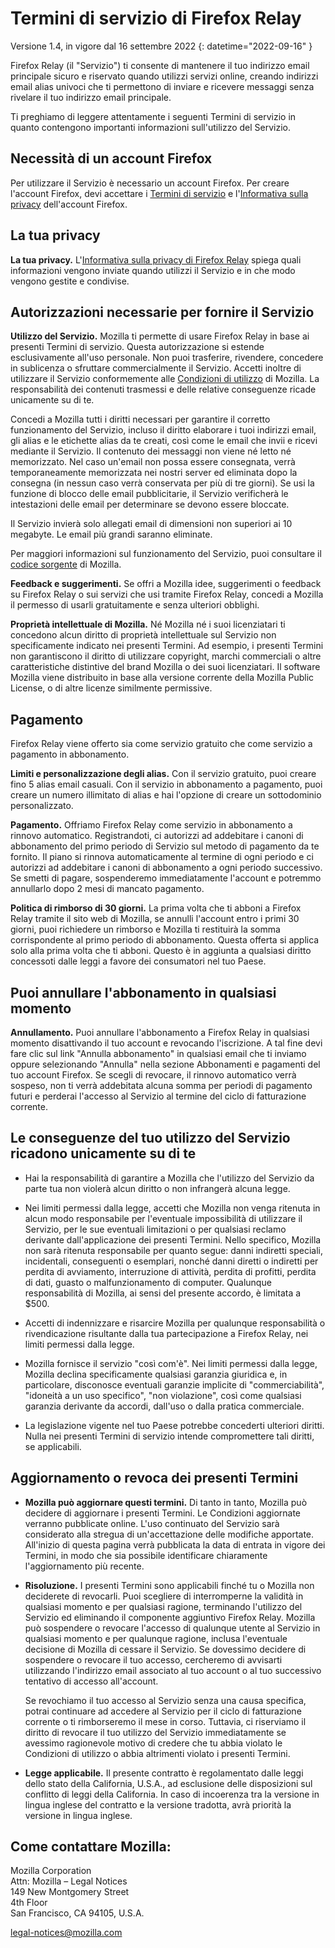 ﻿# Termini di servizio di Firefox Relay

Versione 1.4, in vigore dal 16 settembre 2022
{: datetime="2022-09-16" }

Firefox Relay (il "Servizio") ti consente di mantenere il tuo indirizzo email principale sicuro e riservato quando utilizzi servizi online, creando indirizzi email alias univoci che ti permettono di inviare e ricevere messaggi senza rivelare il tuo indirizzo email principale.

Ti preghiamo di leggere attentamente i seguenti Termini di servizio in quanto contengono importanti informazioni sull'utilizzo del Servizio.

## Necessità di un account Firefox

Per utilizzare il Servizio è necessario un account Firefox. Per creare l'account Firefox, devi accettare i [Termini di servizio](https://www.mozilla.org/about/legal/terms/services/) e l'[Informativa sulla privacy](https://www.mozilla.org/privacy/firefox/) dell'account Firefox.

## La tua privacy

__La tua privacy.__ L'[Informativa sulla privacy di Firefox Relay](https://www.mozilla.org/privacy/firefox-relay/) spiega quali informazioni vengono inviate quando utilizzi il Servizio e in che modo vengono gestite e condivise.

## Autorizzazioni necessarie per fornire il Servizio

__Utilizzo del Servizio.__ Mozilla ti permette di usare Firefox Relay in base ai presenti Termini di servizio. Questa autorizzazione si estende esclusivamente all'uso personale. Non puoi trasferire, rivendere, concedere in sublicenza o sfruttare commercialmente il Servizio. Accetti inoltre di utilizzare il Servizio conformemente alle [Condizioni di utilizzo](https://www.mozilla.org/about/legal/acceptable-use/) di Mozilla. La responsabilità dei contenuti trasmessi e delle relative conseguenze ricade unicamente su di te.

Concedi a Mozilla tutti i diritti necessari per garantire il corretto funzionamento del Servizio, incluso il diritto elaborare i tuoi indirizzi email, gli alias e le etichette alias da te creati, così come le email che invii e ricevi mediante il Servizio. Il contenuto dei messaggi non viene né letto né memorizzato. Nel caso un'email non possa essere consegnata, verrà temporaneamente memorizzata nei nostri server ed eliminata dopo la consegna (in nessun caso verrà conservata per più di tre giorni). Se usi la funzione di blocco delle email pubblicitarie, il Servizio verificherà le intestazioni delle email per determinare se devono essere bloccate. 

Il Servizio invierà solo allegati email di dimensioni non superiori ai 10 megabyte. Le email più grandi saranno eliminate.

Per maggiori informazioni sul funzionamento del Servizio, puoi consultare il [codice sorgente](https://github.com/mozilla/fx-private-relay) di Mozilla.

__Feedback e suggerimenti.__ Se offri a Mozilla idee, suggerimenti o feedback su Firefox Relay o sui servizi che usi tramite Firefox Relay, concedi a Mozilla il permesso di usarli gratuitamente e senza ulteriori obblighi.

__Proprietà intellettuale di Mozilla.__ Né Mozilla né i suoi licenziatari ti concedono alcun diritto di proprietà intellettuale sul Servizio non specificamente indicato nei presenti Termini. Ad esempio, i presenti Termini non garantiscono il diritto di utilizzare copyright, marchi commerciali o altre caratteristiche distintive del brand Mozilla o dei suoi licenziatari. Il software Mozilla viene distribuito in base alla versione corrente della Mozilla Public License, o di altre licenze similmente permissive.

## Pagamento

Firefox Relay viene offerto sia come servizio gratuito che come servizio a pagamento in abbonamento.

__Limiti e personalizzazione degli alias.__ Con il servizio gratuito, puoi creare fino 5 alias email casuali. Con il servizio in abbonamento a pagamento, puoi creare un numero illimitato di alias e hai l'opzione di creare un sottodominio personalizzato.

__Pagamento.__ Offriamo Firefox Relay come servizio in abbonamento a rinnovo automatico. Registrandoti, ci autorizzi ad addebitare i canoni di abbonamento del primo periodo di Servizio sul metodo di pagamento da te fornito. Il piano si rinnova automaticamente al termine di ogni periodo e ci autorizzi ad addebitare i canoni di abbonamento a ogni periodo successivo. Se smetti di pagare, sospenderemo immediatamente l'account e potremmo annullarlo dopo 2 mesi di mancato pagamento.

__Politica di rimborso di 30 giorni.__ La prima volta che ti abboni a Firefox Relay tramite il sito web di Mozilla, se annulli l'account entro i primi 30 giorni, puoi richiedere un rimborso e Mozilla ti restituirà la somma corrispondente al primo periodo di abbonamento. Questa offerta si applica solo alla prima volta che ti abboni. Questo è in aggiunta a qualsiasi diritto concessoti dalle leggi a favore dei consumatori nel tuo Paese.

## Puoi annullare l'abbonamento in qualsiasi momento

__Annullamento.__ Puoi annullare l'abbonamento a Firefox Relay in qualsiasi momento disattivando il tuo account e revocando l'iscrizione. A tal fine devi fare clic sul link "Annulla abbonamento" in qualsiasi email che ti inviamo oppure selezionando "Annulla" nella sezione Abbonamenti e pagamenti del tuo account Firefox. Se scegli di revocare, il rinnovo automatico verrà sospeso, non ti verrà addebitata alcuna somma per periodi di pagamento futuri e perderai l'accesso al Servizio al termine del ciclo di fatturazione corrente.

## Le conseguenze del tuo utilizzo del Servizio ricadono unicamente su di te

* Hai la responsabilità di garantire a Mozilla che l'utilizzo del Servizio da parte tua non violerà alcun diritto o non infrangerà alcuna legge.

* Nei limiti permessi dalla legge, accetti che Mozilla non venga ritenuta in alcun modo responsabile per l'eventuale impossibilità di utilizzare il Servizio, per le sue eventuali limitazioni o per qualsiasi reclamo derivante dall'applicazione dei presenti Termini. Nello specifico, Mozilla non sarà ritenuta responsabile per quanto segue: danni indiretti speciali, incidentali, conseguenti o esemplari, nonché danni diretti o indiretti per perdita di avviamento, interruzione di attività, perdita di profitti, perdita di dati, guasto o malfunzionamento di computer. Qualunque responsabilità di Mozilla, ai sensi del presente accordo, è limitata a $500.

* Accetti di indennizzare e risarcire Mozilla per qualunque responsabilità o rivendicazione risultante dalla tua partecipazione a Firefox Relay, nei limiti permessi dalla legge.

* Mozilla fornisce il servizio "così com'è". Nei limiti permessi dalla legge, Mozilla declina specificamente qualsiasi garanzia giuridica e, in particolare, disconosce eventuali garanzie implicite di "commerciabilità", "idoneità a un uso specifico", "non violazione", così come qualsiasi garanzia derivante da accordi, dall'uso o dalla pratica commerciale.

* La legislazione vigente nel tuo Paese potrebbe concederti ulteriori diritti. Nulla nei presenti Termini di servizio intende compromettere tali diritti, se applicabili.

## Aggiornamento o revoca dei presenti Termini

* __Mozilla può aggiornare questi termini.__ Di tanto in tanto, Mozilla può decidere di aggiornare i presenti Termini. Le Condizioni aggiornate verranno pubblicate online. L'uso continuato del Servizio sarà considerato alla stregua di un'accettazione delle modifiche apportate. All'inizio di questa pagina verrà pubblicata la data di entrata in vigore dei Termini, in modo che sia possibile identificare chiaramente l'aggiornamento più recente.

* __Risoluzione.__ I presenti Termini sono applicabili finché tu o Mozilla non deciderete di revocarli. Puoi scegliere di interromperne la validità in qualsiasi momento e per qualsiasi ragione, terminando l'utilizzo del Servizio ed eliminando il componente aggiuntivo Firefox Relay. Mozilla può sospendere o revocare l'accesso di qualunque utente al Servizio in qualsiasi momento e per qualunque ragione, inclusa l'eventuale decisione di Mozilla di cessare il Servizio. Se dovessimo decidere di sospendere o revocare il tuo accesso, cercheremo di avvisarti utilizzando l'indirizzo email associato al tuo account o al tuo successivo tentativo di accesso all'account.

  Se revochiamo il tuo accesso al Servizio senza una causa specifica, potrai continuare ad accedere al Servizio per il ciclo di fatturazione corrente o ti rimborseremo il mese in corso. Tuttavia, ci riserviamo il diritto di revocare il tuo utilizzo del Servizio immediatamente se avessimo ragionevole motivo di credere che tu abbia violato le Condizioni di utilizzo o abbia altrimenti violato i presenti Termini.

* __Legge applicabile.__ Il presente contratto è regolamentato dalle leggi dello stato della California, U.S.A., ad esclusione delle disposizioni sul conflitto di leggi della California. In caso di incoerenza tra la versione in lingua inglese del contratto e la versione tradotta, avrà priorità la versione in lingua inglese.


## Come contattare Mozilla:

Mozilla Corporation  
Attn: Mozilla – Legal Notices  
149 New Montgomery Street  
4th Floor  
San Francisco, CA 94105, U.S.A.  

legal-notices@mozilla.com
